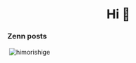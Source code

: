 <h1 align="center">Hi 👋</h1>

### Zenn posts
<!-- BLOG-POST-LIST:START -->
<!-- BLOG-POST-LIST:END -->

<p>&nbsp;<img align="center" src="https://github-readme-stats.vercel.app/api?username=himorishige&show_icons=true&locale=en" alt="himorishige" /></p>
